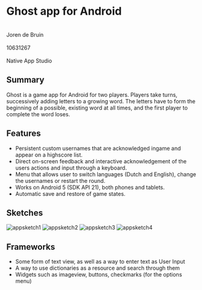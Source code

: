 # Ghost app for Android

<br>Joren de Bruin</br>
<br>10631267 </br>
<br>Native App Studio</br>

## Summary

Ghost is a game app for Android for two players. Players take turns, successively adding letters to a growing word. The letters have to form the beginning of a possible, existing word at all times, and the first player to complete the word loses.

## Features

* Persistent custom usernames that are acknowledged ingame and appear on a highscore list.
* Direct on-screen feedback and interactive acknowledgement of the users actions and input through a keyboard.
* Menu that allows user to switch languages (Dutch and English), change the usernames or restart the round.
* Works on Android 5 (SDK API 21), both phones and tablets.
* Automatic save and restore of game states.

## Sketches

![appsketch1](https://cloud.githubusercontent.com/assets/11808883/7107708/05be1758-e16e-11e4-984d-257cde11faee.png)
![appsketch2](https://cloud.githubusercontent.com/assets/11808883/7107929/1c38b6a2-e176-11e4-9c01-6784564e8ebc.png)
![appsketch3](https://cloud.githubusercontent.com/assets/11808883/7108030/c358be8e-e179-11e4-8707-ee9df50f5088.png)
![appsketch4](https://cloud.githubusercontent.com/assets/11808883/7108039/2d7184c2-e17a-11e4-9dd5-489c6d54e380.png)

## Frameworks

* Some form of text view, as well as a way to enter text as User Input
* A way to use dictionaries as a resource and search through them
* Widgets such as imageview, buttons, checkmarks (for the options menu)
